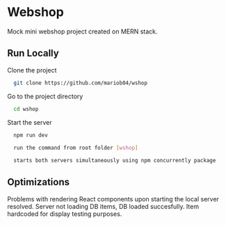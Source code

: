 
# Webshop

Mock mini webshop project created on MERN stack.


## Run Locally

Clone the project

```bash
  git clone https://github.com/mariob04/wshop
```

Go to the project directory

```bash
  cd wshop
```

Start the server

```bash
  npm run dev
  
  run the command from root folder [wshop]

  starts both servers simultaneously using npm concurrently package
```


## Optimizations

Problems with rendering React components upon starting the local server resolved. Server not loading DB items, DB loaded succesfully.
Item hardcoded for display testing purposes.

